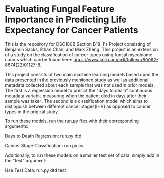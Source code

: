 # Evaluating Fungal Feature Importance in Predicting Life Expectancy for Cancer Patients
This is the repository for DSC180B Section B18-1's Project consisting of Benjamin Sacks, Ethan Chan, and Mark Zheng.
This project is an extension of a study on the classification of cancer types using fungal mycobiome counts which can
be found here: https://www.cell.com/cell/fulltext/S0092-8674(22)01127-8.

This project consists of two main machine learning models based upon the data presented in the previously mentioned
study as well as additional metadata collected about each sample that was not used in prior models. The first is a 
regression model to predict the "days to death" continuous metadata variable measuring when the patient died in days
after their sample was taken. The second is a classification model which aims to distinguish between different cancer
stages(I-IV) as opposed to cancer types in the original study.

To run these models, run the run.py files with their corresponding arguments:

Days to Death Regression: run.py dtd

Cancer Stage Classification: run.py cs

Additionally, to run these models on a smaller test set of data, simply add in the "test" argument:

Use Test Data: run.py dtd test